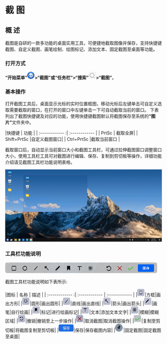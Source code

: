 # 截 图
## 概 述
截图是自研的一款多功能的桌面实用工具，可便捷地截取图像并保存，支持快捷键截图、自定义截图、画笔绘制、绘图标记、添加文本、固定截图至桌面等功能。

### 打开方式

<p><b>“开始菜单”<img src="image/39.png" />>“截图”或“任务栏”>“搜索”<img src="image/40.png" />>“截图”</b>。</p>

### 基本操作

打开截图工具后，桌面显示光标的实时位置框图，移动光标后左键单击可自定义选取需要截取的窗口，在打开的窗口中左键单击一下可自动截取当前的窗口。
下表列出了截图快捷键及对应的功能，使用快捷键截图默认将截图保存至系统的<b>“图片”</b>文件夹中。


|快捷键 | 功能 |
| :------------ :| :------------ | 
| PrtSc | 截取全屏|
| Shift+PrtSc |自定义截图窗口|
| Ctrl+PrtSc  |截取当前窗口 |

截取窗口后，自动显示当前窗口大小和截图工具栏，可通过拉伸截图窗口调整窗口大小，使用工具栏工具可对截图进行编辑、保存、复制到剪切板等操作，详细功能介绍请见截图工具栏功能说明表格。

![图 1 固定到桌面 -big](image/24.png)

### 工具栏功能说明

![图 2 工具栏 -big](image/25.png)

截图工具栏功能说明如下表所示:


|图标 | 名称 | 描述 |
| :------------ :| :------------ | :------------ |
|![](image/26.png)|方框|画出方形|
|![](image/27.png)|圆形|画出圆形|
|![](image/28.png)|直线|画出直线|
|![](image/29.png)|箭头|画出箭头|
|![](image/30.png)|画笔|自行绘画|
|![](image/31.png)|标记|进行绘画标记|
|![](image/32.png)|文本|添加文本文字|
|![](image/33.png)|模糊|模糊区域|
|![](image/34.png)|撤销|撤销至上一步操作|
|![](image/35.png)|取消截图|取消截图操作|
|![](image/36.png)|复制至剪切板|将截图复制至剪切板|
|![](image/37.png)|保存|保存截图内容|
|![](image/38.png)|固定截图|固定截图至桌面|
